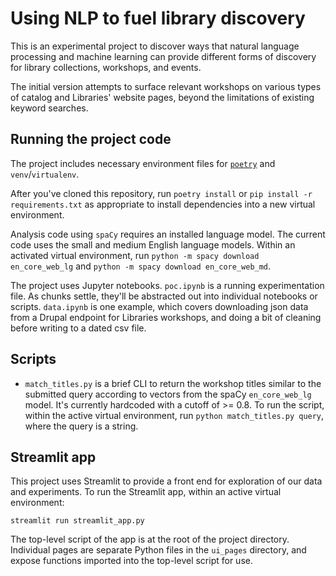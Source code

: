# Using NLP to fuel library discovery

This is an experimental project to discover ways that natural language processing and machine learning can provide different forms of discovery for library collections, workshops, and events.

The initial version attempts to surface relevant workshops on various types of catalog and Libraries' website pages, beyond the limitations of existing keyword searches.

## Running the project code

The project includes necessary environment files for [`poetry`](https://python-poetry.org/) and `venv`/`virtualenv`.

After you've cloned this repository, run `poetry install` or `pip install -r requirements.txt` as appropriate to install dependencies into a new virtual environment.

Analysis code using `spaCy` requires an installed language model. The current code uses the small and medium English language models. Within an activated virtual environment, run `python -m spacy download en_core_web_lg` and `python -m spacy download en_core_web_md`.

The project uses Jupyter notebooks. `poc.ipynb` is a running experimentation file. As chunks settle, they'll be abstracted out into individual notebooks or scripts. `data.ipynb` is one example, which covers downloading json data from a Drupal endpoint for Libraries workshops, and doing a bit of cleaning before writing to a dated csv file.

## Scripts

- `match_titles.py` is a brief CLI to return the workshop titles similar to the submitted query according to vectors from the spaCy `en_core_web_lg` model. It's currently hardcoded with a cutoff of >= 0.8. To run the script, within the active virtual environment, run `python match_titles.py query`, where the query is a string.

## Streamlit app

This project uses Streamlit to provide a front end for exploration of our data and experiments. To run the Streamlit app, within an active virtual environment:

`streamlit run streamlit_app.py`

The top-level script of the app is at the root of the project directory. Individual pages are separate Python files in the `ui_pages` directory, and expose functions imported into the top-level script for use.

